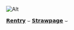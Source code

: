  ![Alt](https://static.wikia.nocookie.net/eddsworld/images/3/3e/AnimationBehindTheScenesOfEddsworldToss.png/revision/latest/scale-to-width-down/250?cb=20160110233258) 

[𝗥𝗲𝗻𝘁𝗿𝘆](https://rentry.co/tordbacon) ⌣ [𝗦𝘁𝗿𝗮𝘄𝗽𝗮𝗴𝗲](https://tordbacon.straw.page) ⌣

